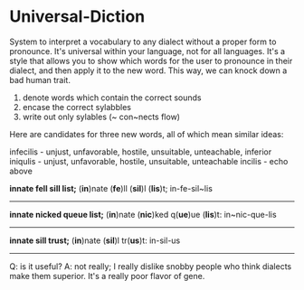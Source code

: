 # Universal-Diction
System to interpret a vocabulary to any dialect without a proper form to pronounce. It's universal within your language, not for all languages. It's a style that allows you to show which words for the user to pronounce in their dialect, and then apply it to the new word. This way, we can knock down a bad human trait. 

1. denote words which contain the correct sounds
2. encase the correct sylabbles
3. write out only sylables (~ con~nects flow) 

Here are candidates for three new words, all of which mean similar ideas:

infecilis - unjust, unfavorable, hostile, unsuitable, unteachable, inferior
iniqulis - unjust, unfavorable, hostile, unsuitable, unteachable
incilis - echo above

**innate fell sill list;**
(**in**)nate (**fe**)ll (**sil**)l (**lis**)t;
in-fe-sil~lis
______
**innate nicked queue list;**
(**in**)nate (**nic**)ked q(**ue**)ue (**lis**)t:
in~nic-que-lis
____
**innate sill trust;**
(**in**)nate (**sil**)l tr(**us**)t:
in-sil-us
___

Q: is it useful?
A: not really; I really dislike snobby people who think dialects make them superior. It's a really poor flavor of gene.
